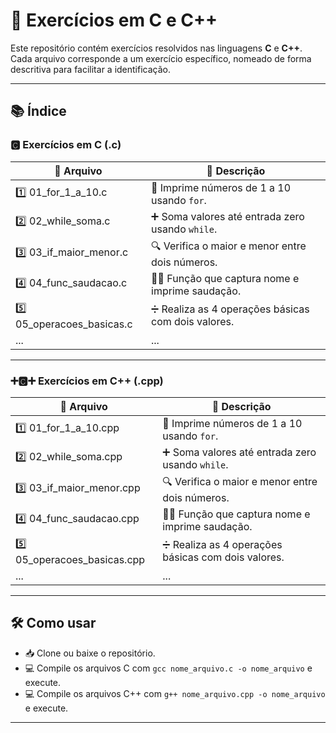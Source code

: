 # 🚀 Exercícios em C e C++

Este repositório contém exercícios resolvidos nas linguagens **C** e **C++**. Cada arquivo corresponde a um exercício específico, nomeado de forma descritiva para facilitar a identificação.

---

## 📚 Índice

### 🅲 Exercícios em C (.c)

| 📄 Arquivo             | 📝 Descrição                                   |
|-----------------------|-----------------------------------------------|
| 1️⃣ 01_for_1_a_10.c     | 🔢 Imprime números de 1 a 10 usando `for`.     |
| 2️⃣ 02_while_soma.c     | ➕ Soma valores até entrada zero usando `while`.|
| 3️⃣ 03_if_maior_menor.c | 🔍 Verifica o maior e menor entre dois números.|
| 4️⃣ 04_func_saudacao.c  | 🙋‍♂️ Função que captura nome e imprime saudação. |
| 5️⃣ 05_operacoes_basicas.c | ➗ Realiza as 4 operações básicas com dois valores.|
| ...                   | ...                                           |

---

### ➕🅲➕ Exercícios em C++ (.cpp)

| 📄 Arquivo               | 📝 Descrição                                   |
|-------------------------|-----------------------------------------------|
| 1️⃣ 01_for_1_a_10.cpp     | 🔢 Imprime números de 1 a 10 usando `for`.     |
| 2️⃣ 02_while_soma.cpp     | ➕ Soma valores até entrada zero usando `while`.|
| 3️⃣ 03_if_maior_menor.cpp | 🔍 Verifica o maior e menor entre dois números.|
| 4️⃣ 04_func_saudacao.cpp  | 🙋‍♂️ Função que captura nome e imprime saudação. |
| 5️⃣ 05_operacoes_basicas.cpp | ➗ Realiza as 4 operações básicas com dois valores.|
| ...                     | ...                                           |

---

## 🛠️ Como usar

- 📥 Clone ou baixe o repositório.
- 💻 Compile os arquivos C com `gcc nome_arquivo.c -o nome_arquivo` e execute.
- 💻 Compile os arquivos C++ com `g++ nome_arquivo.cpp -o nome_arquivo` e execute.

---

